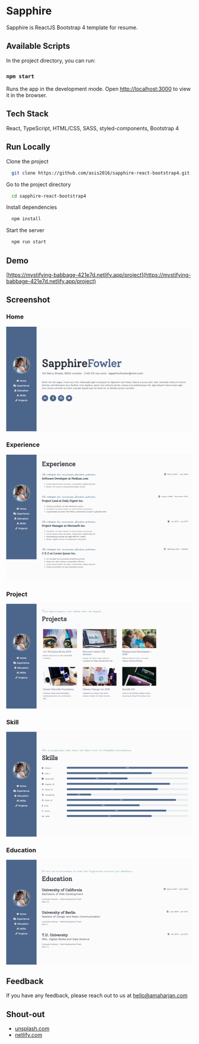 # Sapphire
 Sapphire is ReactJS Bootstrap 4 template for resume.

 ## Available Scripts
In the project directory, you can run:

### `npm start`
Runs the app in the development mode. Open [http://localhost:3000](http://localhost:3000) to view it in the browser.

## Tech Stack
React, TypeScript, HTML/CSS, SASS, styled-components, Bootstrap 4
 
## Run Locally
Clone the project

```bash
  git clone https://github.com/asis2016/sapphire-react-bootstrap4.git
```

Go to the project directory

```bash
  cd sapphire-react-bootstrap4
```

Install dependencies

```bash
  npm install
```

Start the server

```bash
  npm run start
```
 
## Demo
[https://mystifying-babbage-421e7d.netlify.app/project](https://mystifying-babbage-421e7d.netlify.app/project)
  
## Screenshot

### Home
![Screenshot](/screenshots/home.png)

### Experience
![Screenshot](/screenshots/experience.png)

### Project
![Screenshot](/screenshots/project.png)

### Skill
![Screenshot](/screenshots/skill.png)

### Education
![Screenshot](/screenshots/education.png)

## Feedback
If you have any feedback, please reach out to us at hello@amaharjan.com
 
## Shout-out
 - [unsplash.com](https://unsplash.com/)
 - [netlify.com](https://www.netlify.com/)
